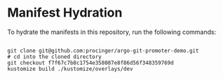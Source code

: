 
# Manifest Hydration

To hydrate the manifests in this repository, run the following commands:

```shell

git clone git@github.com:procinger/argo-git-promoter-demo.git
# cd into the cloned directory
git checkout f7f67c7b8c1754e358087e8f86d56f348359769d
kustomize build ./kustomize/overlays/dev
```